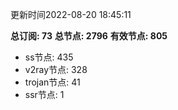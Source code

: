 更新时间2022-08-20 18:45:11

**总订阅: 73**
**总节点: 2796**
**有效节点: 805**
- ss节点: 435
- v2ray节点: 328
- trojan节点: 41
- ssr节点: 1
